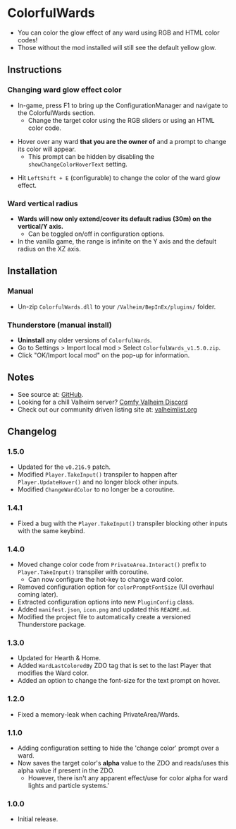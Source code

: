 # ColorfulWards

  * You can color the glow effect of any ward using RGB and HTML color codes!
  * Those without the mod installed will still see the default yellow glow.

## Instructions

### Changing ward glow effect color

  * In-game, press F1 to bring up the ConfigurationManager and navigate to the ColorfulWards section.
    * Change the target color using the RGB sliders or using an HTML color code.

  - Hover over any ward **that you are the owner of** and a prompt to change its color will appear.
    - This prompt can be hidden by disabling the `showChangeColorHoverText` setting.

  * Hit `LeftShift + E` (configurable) to change the color of the ward glow effect.

### Ward vertical radius

  * **Wards will now only extend/cover its default radius (30m) on the vertical/Y axis.**
    * Can be toggled on/off in configuration options.
  * In the vanilla game, the range is infinite on the Y axis and the default radius on the XZ axis.

## Installation

### Manual

  * Un-zip `ColorfulWards.dll` to your `/Valheim/BepInEx/plugins/` folder.

### Thunderstore (manual install)

  * **Uninstall** any older versions of `ColorfulWards`.
  * Go to Settings > Import local mod > Select `ColorfulWards_v1.5.0.zip`.
  * Click "OK/Import local mod" on the pop-up for information.

## Notes

  * See source at: [GitHub](https://github.com/redseiko/ComfyMods/tree/main/ColorfulLights).
  * Looking for a chill Valheim server? [Comfy Valheim Discord](https://discord.gg/ameHJz5PFk)
  * Check out our community driven listing site at: [valheimlist.org](https://valheimlist.org/)

## Changelog

### 1.5.0

  * Updated for the `v0.216.9` patch.
  * Modified `Player.TakeInput()` transpiler to happen after `Player.UpdateHover()` and no longer block other inputs.
  * Modified `ChangeWardColor` to no longer be a coroutine.

### 1.4.1

  * Fixed a bug with the `Player.TakeInput()` transpiler blocking other inputs with the same keybind.

### 1.4.0

  * Moved change color code from `PrivateArea.Interact()` prefix to `Player.TakeInput()` transpiler with coroutine.
    * Can now configure the hot-key to change ward color.
  * Removed configuration option for `colorPromptFontSize` (UI overhaul coming later).
  * Extracted configuration options into new `PluginConfig` class.
  * Added `manifest.json`, `icon.png` and updated this `README.md`.
  * Modified the project file to automatically create a versioned Thunderstore package.

### 1.3.0

  * Updated for Hearth & Home.
  * Added `WardLastColoredBy` ZDO tag that is set to the last Player that modifies the Ward color.
  * Added an option to change the font-size for the text prompt on hover.

### 1.2.0

  * Fixed a memory-leak when caching PrivateArea/Wards.

### 1.1.0

  * Adding configuration setting to hide the 'change color' prompt over a ward.
  * Now saves the target color's **alpha** value to the ZDO and reads/uses this alpha value if present in the ZDO.
    * However, there isn't any apparent effect/use for color alpha for ward lights and particle systems.'

### 1.0.0

  * Initial release.